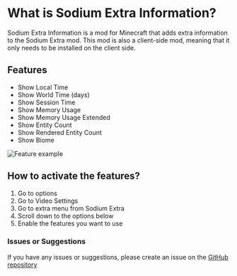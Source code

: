 # What is Sodium Extra Information?
Sodium Extra Information is a mod for Minecraft that adds extra information to the Sodium Extra mod. This mod is also a client-side mod, meaning that it only needs to be installed on the client side.

## Features
- Show Local Time
- Show World Time (days)
- Show Session Time
- Show Memory Usage
- Show Memory Usage Extended
- Show Entity Count
- Show Rendered Entity Count
- Show Biome

![Feature example](https://cdn.modrinth.com/data/696WgnvT/images/ac1bc3b8e7d13887b787c9bd1a23438d6bb3c25d.png)

## How to activate the features?
1. Go to options
2. Go to Video Settings
3. Go to extra menu from Sodium Extra
4. Scroll down to the options below
5. Enable the features you want to use

### Issues or Suggestions
If you have any issues or suggestions, please create an issue on the [GitHub repository](https://github.com/anviaan/SodiumExtraInformation/issues)